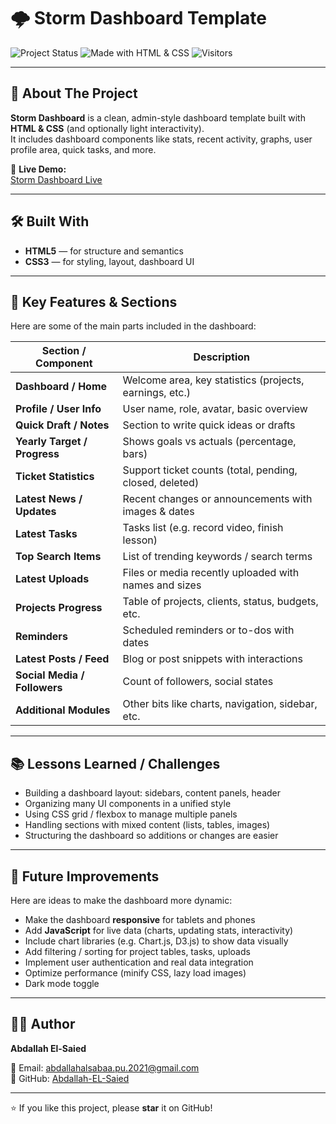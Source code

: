 # 🌩️ Storm Dashboard Template

![Project Status](https://img.shields.io/badge/Status-Completed-brightgreen)
![Made with HTML & CSS](https://img.shields.io/badge/Made%20with-HTML%20%26%20CSS-orange)
![Visitors](https://komarev.com/ghpvc/?username=Abdallah-EL-Saied&label=Project%20Views)

---

## 📖 About The Project  
**Storm Dashboard** is a clean, admin-style dashboard template built with **HTML & CSS** (and optionally light interactivity).  
It includes dashboard components like stats, recent activity, graphs, user profile area, quick tasks, and more.  

🔗 **Live Demo:**  
[Storm Dashboard Live](https://abdallah-el-saied.github.io/Project-Four/)

---

## 🛠️ Built With  
- **HTML5** — for structure and semantics  
- **CSS3** — for styling, layout, dashboard UI  

---

## 📂 Key Features & Sections

Here are some of the main parts included in the dashboard:

| Section / Component     | Description |
|--------------------------|-------------|
| **Dashboard / Home**     | Welcome area, key statistics (projects, earnings, etc.) |
| **Profile / User Info**  | User name, role, avatar, basic overview |
| **Quick Draft / Notes**  | Section to write quick ideas or drafts |
| **Yearly Target / Progress** | Shows goals vs actuals (percentage, bars) |
| **Ticket Statistics**    | Support ticket counts (total, pending, closed, deleted) |
| **Latest News / Updates** | Recent changes or announcements with images & dates |
| **Latest Tasks**         | Tasks list (e.g. record video, finish lesson) |
| **Top Search Items**     | List of trending keywords / search terms |
| **Latest Uploads**       | Files or media recently uploaded with names and sizes |
| **Projects Progress**    | Table of projects, clients, status, budgets, etc. |
| **Reminders**            | Scheduled reminders or to-dos with dates |
| **Latest Posts / Feed**  | Blog or post snippets with interactions |
| **Social Media / Followers** | Count of followers, social states |
| **Additional Modules**   | Other bits like charts, navigation, sidebar, etc. |

---

## 📚 Lessons Learned / Challenges

- Building a dashboard layout: sidebars, content panels, header  
- Organizing many UI components in a unified style  
- Using CSS grid / flexbox to manage multiple panels  
- Handling sections with mixed content (lists, tables, images)  
- Structuring the dashboard so additions or changes are easier  

---

## 🔮 Future Improvements

Here are ideas to make the dashboard more dynamic:

- Make the dashboard **responsive** for tablets and phones  
- Add **JavaScript** for live data (charts, updating stats, interactivity)  
- Include chart libraries (e.g. Chart.js, D3.js) to show data visually  
- Add filtering / sorting for project tables, tasks, uploads  
- Implement user authentication and real data integration  
- Optimize performance (minify CSS, lazy load images)  
- Dark mode toggle  

---

## 👨‍💻 Author

**Abdallah El-Saied**

📧 Email: [abdallahalsabaa.pu.2021@gmail.com](mailto:abdallahalsabaa.pu.2021@gmail.com)  
💼 GitHub: [Abdallah-EL-Saied](https://github.com/Abdallah-EL-Saied)  

---

⭐ If you like this project, please **star** it on GitHub!
